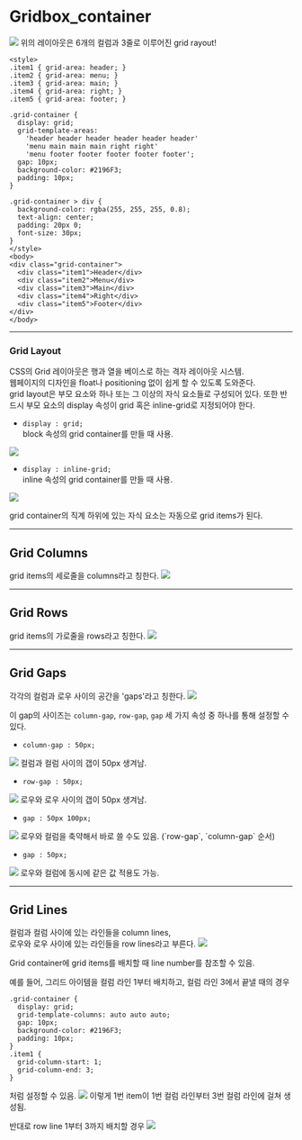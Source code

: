 # Gridbox_container
<img src="https://user-images.githubusercontent.com/89233243/155151129-90e3be4b-855d-48f9-a9fa-0de872ca01e2.png">
위의 레이아웃은 6개의 컬럼과 3줄로 이루어진 grid rayout!  

```
<style>
.item1 { grid-area: header; }
.item2 { grid-area: menu; }
.item3 { grid-area: main; }
.item4 { grid-area: right; }
.item5 { grid-area: footer; }

.grid-container {
  display: grid;
  grid-template-areas:
    'header header header header header header'
    'menu main main main right right'
    'menu footer footer footer footer footer';
  gap: 10px;
  background-color: #2196F3;
  padding: 10px;
}

.grid-container > div {
  background-color: rgba(255, 255, 255, 0.8);
  text-align: center;
  padding: 20px 0;
  font-size: 30px;
}
</style>
<body>
<div class="grid-container">
  <div class="item1">Header</div>
  <div class="item2">Menu</div>
  <div class="item3">Main</div>  
  <div class="item4">Right</div>
  <div class="item5">Footer</div>
</div>
</body>

```
---
### Grid Layout
CSS의 Grid 레이아웃은 행과 열을 베이스로 하는 격자 레이아웃 시스템.  
웹페이지의 디자인을 float나 positioning 없이 쉽게 할 수 있도록 도와준다.  
grid layout은 부모 요소와 하나 또는 그 이상의 자식 요소들로 구성되어 있다. 또한 반드시 부모 요소의 display 속성이 grid 혹은 inline-grid로 지정되어야 한다.  

- `display : grid;`  
block 속성의 grid container를 만들 때 사용.
<img src="https://user-images.githubusercontent.com/89233243/155152816-6a80f345-4651-42ee-96b7-1a1c9d8ba82d.png">

- `display : inline-grid;`  
inline 속성의 grid container를 만들 때 사용.
<img src="https://user-images.githubusercontent.com/89233243/155153056-bf8d7001-242b-4a99-ae24-2133379cf7aa.png">

grid container의 직계 하위에 있는 자식 요소는 자동으로 grid items가 된다.

---

## Grid Columns
grid items의 세로줄을 columns라고 칭한다.
<img src="https://user-images.githubusercontent.com/89233243/155153432-4f21dca6-d5e5-4d47-befa-10788ff086bd.png">

---

## Grid Rows
grid items의 가로줄을 rows라고 칭한다.
<img src="https://user-images.githubusercontent.com/89233243/155153615-16d97cfc-b271-483a-84a6-24723f74c328.png">

---

## Grid Gaps
각각의 컬럼과 로우 사이의 공간을 'gaps'라고 칭한다.
<img src="https://user-images.githubusercontent.com/89233243/155153917-a5402e50-8178-424f-a448-bad14673691a.png">

이 gap의 사이즈는 `column-gap`, `row-gap`, `gap` 세 가지 속성 중 하나를 통해 설정할 수 있다.

- `column-gap : 50px;`
<img src="https://user-images.githubusercontent.com/89233243/155154280-4099c34f-4f21-40ba-a478-426793c48dc9.png">
컬럼과 컬럼 사이의 갭이 50px 생겨남.

- `row-gap : 50px;`
<img src="https://user-images.githubusercontent.com/89233243/155154435-cfec791e-b7f6-4d19-a7eb-c1221cb1ae69.png">
로우와 로우 사이의 갭이 50px 생겨남.

- `gap : 50px 100px;`
<img src="https://user-images.githubusercontent.com/89233243/155154739-e5751bbc-e6dc-4b51-b7eb-6f4ff5e154bb.png">
로우와 컬럼을 축약해서 바로 쓸 수도 있음. (`row-gap`, `column-gap` 순서)

- `gap : 50px;`
<img src="https://user-images.githubusercontent.com/89233243/155154982-7afd28b6-44e0-4b3b-96ec-4c1850e793fe.png">
로우와 컬럼에 동시에 같은 값 적용도 가능.

---
## Grid Lines
컬럼과 컬럼 사이에 있는 라인들을 column lines,  
로우와 로우 사이에 있는 라인들을 row lines라고 부른다.
<img src="https://user-images.githubusercontent.com/89233243/155155325-0a07fb31-4fbe-4fac-93c4-1c2932a64df9.png">

Grid container에 grid items를 배치할 때 line number를 참조할 수 있음.

예를 들어, 그리드 아이템을 컬럼 라인 1부터 배치하고, 컬럼 라인 3에서 끝낼 때의 경우
```
.grid-container {
  display: grid;
  grid-template-columns: auto auto auto;
  gap: 10px;
  background-color: #2196F3;
  padding: 10px;
}
.item1 {
  grid-column-start: 1;
  grid-column-end: 3;
}
```
처럼 설정할 수 있음.
<img src="https://user-images.githubusercontent.com/89233243/155156608-58564de5-aa57-4276-95ee-053a3eafcce8.png">
이렇게 1번 item이 1번 컬럼 라인부터 3번 컬럼 라인에 걸쳐 생성됨.

반대로 row line 1부터 3까지 배치할 경우
<img src="https://user-images.githubusercontent.com/89233243/155157246-0dba4685-93f5-4839-8f0f-b84d2b153f72.png">